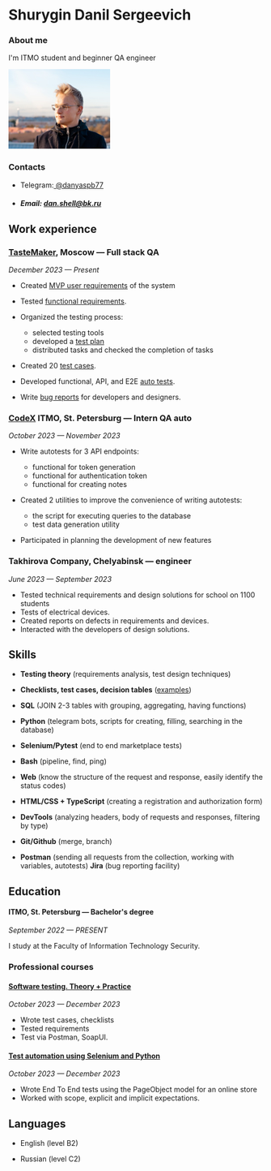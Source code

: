 

# Shurygin Danil Sergeevich



### About me

I'm ITMO student and beginner QA engineer 

![Shurygin Danil Sergeevich](./assets/image.png)

### Contacts

*  Telegram:[ @danyaspb77](https://t.me/danyaSPB77)

* ##### Email: dan.shell@bk.ru

## Work experience

### [TasteMaker](https://github.com/Danspb77/TasteMaker_code), Moscow — Full stack QA

*December 2023 — Present*

* Created [MVP user requirements](https://github.com/Danspb77/Requirements-for-TasteMaker/wiki/User-Requirements)  of the system
*  Tested [functional requirements](https://github.com/Danspb77/Requirements-for-TasteMaker/wiki/Functional-requirements).


  

*   Organized the testing process: 
    *   selected testing tools
    *   developed a [test plan](https://github.com/Danspb77/Requirements-for-TasteMaker/wiki/Test-plan)
    *    distributed tasks and checked the completion of tasks
  
* Created 20 [test cases](https://app.qase.io/project/TM).
*  Developed functional, API, and E2E [auto tests](https://github.com/Danspb77/TasteMaker_code).
*  Write [bug reports](https://app.qase.io/defect/TM?status=%5B0%5D&page=1) for developers and designers.

### [CodeX](https://codex.so/) ITMO, St. Petersburg — Intern QA auto

*October 2023 — November 2023*

* Write autotests for  3 API endpoints:
   * functional for token generation
    * functional for authentication token
    * functional for creating notes

  
* Created 2 utilities to improve the convenience of writing autotests:
  * the script for executing queries to the database
  * test data generation utility
* Participated in planning the development of new features

### Takhirova Company, Chelyabinsk — engineer

*June 2023 — September 2023*

* Tested technical requirements  and design solutions for school on 1100 students
* Tests of electrical devices.
* Created reports on defects in requirements and devices. 
* Interacted with the developers of design solutions.

## Skills

* **Testing theory** (requirements analysis, test design techniques)

* **Checklists, test cases, decision tables** ([examples](https://drive.google.com/drive/folders/1HPf2fpdqy8KYaeM6nwCcDHpQvizsNl0Y?usp=drive_link))

 * **SQL** (JOIN 2-3 tables with grouping, aggregating, having functions)


  
* **Python** (telegram bots, scripts for creating, filling, searching in the database)
  
* **Selenium/Pytest** (end to end marketplace tests)

* **Bash** (pipeline, find, ping)
* **Web** (know the structure of the request and response, easily identify the status codes)
* **HTML/CSS + TypeScript** (creating a registration and authorization form)
* **DevTools** (analyzing headers, body of requests and responses, filtering by type)
*  **Git/Github** (merge, branch)
* **Postman** (sending all requests from the collection, working with variables, autotests)
 **Jira** (bug reporting facility)

## Education


#### ITMO, St. Petersburg — Bachelor's degree

*September 2022 — PRESENT*

I study at the Faculty of Information Technology Security.

### Professional courses

#### [ Software testing. Theory + Practice](https://drive.google.com/file/d/1yLjgC-HB9Ee7y7s4OXgqztSOU7VpT9nD/view?usp=drive_link)

*October 2023 — December 2023*

* Wrote test cases, checklists
* Tested requirements
*  Test via Postman, SoapUI.
  
#### [Test automation using Selenium and Python](https://drive.google.com/file/d/10Mlk0SyBs9gBXmiWct8QdQi9cwCG73Xz/view?usp=drive_link)

*October 2023 — December 2023*
* Wrote End To End tests using the PageObject model for an online store
* Worked with scope, explicit and implicit expectations.

## Languages

* English (level B2)

* Russian (level C2)


<!--
**Danspb77/Danspb77** is a ✨ _special_ ✨ repository because its `README.md` (this file) appears on your GitHub profile.

Here are some ideas to get you started:

- 🔭 I’m currently working on ...
- 🌱 I’m currently learning ...
- 👯 I’m looking to collaborate on ...
- 🤔 I’m looking for help with ...
- 💬 Ask me about ...
- 📫 How to reach me: ...
- 😄 Pronouns: ...
- ⚡ Fun fact: ...
-->
